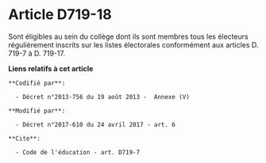 # Article D719-18

Sont éligibles au sein du collège dont ils sont membres tous les électeurs régulièrement inscrits sur les listes électorales
conformément aux articles D. 719-7 à D. 719-17.

**Liens relatifs à cet article**

	**Codifié par**:

	  - Décret n°2013-756 du 19 août 2013 -  Annexe (V)

	**Modifié par**:

	  - Décret n°2017-610 du 24 avril 2017 - art. 6

	**Cite**:

	  - Code de l'éducation - art. D719-7

